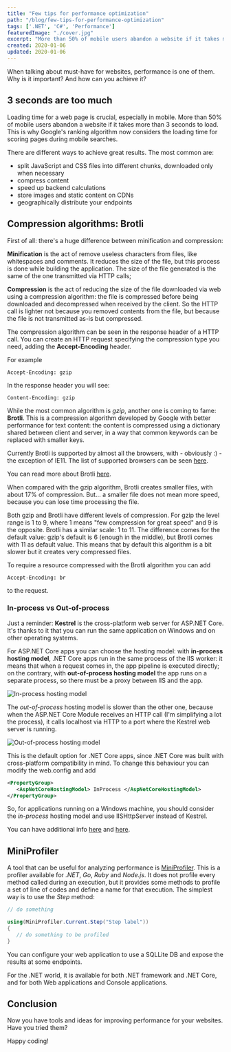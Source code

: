 ```yaml
---
title: "Few tips for performance optimization"
path: "/blog/few-tips-for-performance-optimization"
tags: ['.NET', 'C#', 'Performance']
featuredImage: "./cover.jpg"
excerpt: "More than 50% of mobile users abandon a website if it takes more than 3 seconds to load. Here you'll learn few trick to improve your site performance."
created: 2020-01-06
updated: 2020-01-06
---
```


When talking about must-have for websites, performance is one of them. Why is it important? And how can you achieve it?

## 3 seconds are too much

Loading time for a web page is crucial, especially in mobile. More than 50% of mobile users abandon a website if it takes more than 3 seconds to load. This is why Google's ranking algorithm now considers the loading time for scoring pages during mobile searches.

There are different ways to achieve great results. The most common are: 

* split JavaScript and CSS files into different chunks, downloaded only when necessary
* compress content
* speed up backend calculations
* store images and static content on CDNs
* geographically distribute your endpoints

## Compression algorithms: Brotli

First of all: there's a huge difference between minification and compression:

 __Minification__ is the act of remove useless characters from files, like whitespaces and comments. It reduces the size of the file, but this process is done while building the application. The size of the file generated is the same of the one transmitted via HTTP calls;

__Compression__ is the act of reducing the size of the file downloaded via web using a compression algorithm: the file is compressed before being downloaded and decompressed when received by the client. So the HTTP call is lighter not because you removed contents from the file, but because the file is not transmitted as-is but compressed.

The compression algorithm can be seen in the response header of a HTTP call. You can create an HTTP request specifying the compression type you need, adding the __Accept-Encoding__ header. 

For example

```
Accept-Encoding: gzip
```

In the response header you will see: 
```
Content-Encoding: gzip
```

While the most common algorithm is _gzip_, another one is coming to fame: __Brotli__. This is a compression algorithm developed by Google with better performance for text content: the content is compressed using a dictionary shared between client and server, in a way that common keywords can be replaced with smaller keys.

Currently Brotli is supported by almost all the browsers, with - obviously :) - the exception of IE11. The list of supported browsers can be seen [here](https://caniuse.com/#search=brotli "Brotli usage on CanIUse").

You can read more about Brotli [here](https://medium.com/oyotech/how-brotli-compression-gave-us-37-latency-improvement-14d41e50fee4 "Brotli compression details").

When compared with the gzip algorithm, Brotli creates smaller files, with about 17% of compression. But... a smaller file does not mean more speed, because you can lose time processing the file.

Both gzip and Brotli have different levels of compression. For gzip the level range is 1 to 9, where 1 means "few compression for great speed" and 9 is the opposite. Brotli has a similar scale: 1 to 11. The difference comes for the default value: gzip's default is 6 (enough in the middle), but Brotli comes with 11 as default value. This means that by default this algorithm is a bit slower but it creates very compressed files.

To require a resource compressed with the Brotli algorithm you can add

```
Accept-Encoding: br
```
to the request.

### In-process vs Out-of-process

Just a reminder: __Kestrel__ is the cross-platform web server for ASP.NET Core. It's thanks to it that you can run the same application on Windows and on other operating systems. 

For ASP.NET Core apps you can choose the hosting model: with __in-process hosting model__, .NET Core apps run in the same process of the IIS worker: it means that when a request comes in, the app pipeline is executed directly; on the contrary, with __out-of-process hosting model__ the app runs on a separate process, so there must be a proxy between IIS and the app. 

![In-process hosting model](https://res.cloudinary.com/bellons/image/upload/t_content-image/Code4IT/Articles/2020/Performance-optimization/in-process-hosting.jpg "In-process hosting model schema")

The _out-of-process_ hosting model is slower than the other one, because when the ASP.NET Core Module receives an HTTP call (I'm simplifying a lot the process), it calls localhost via HTTP to a port where the Kestrel web server is running.

![Out-of-process hosting model](https://res.cloudinary.com/bellons/image/upload/t_content-image/Code4IT/Articles/2020/Performance-optimization/out-of-process_hosting.jpg "Out-of-process hosting model schema")


This is the default option for .NET Core apps, since .NET Core was built with cross-platform compatibility in mind. To change this behaviour you can modify the web.config and add

```xml
<PropertyGroup>
   <AspNetCoreHostingModel> InProcess </AspNetCoreHostingModel>
</PropertyGroup>
```

So, for applications running on a Windows machine, you should consider the _in-process_ hosting model and use IISHttpServer instead of Kestrel.

You can have additional info [here](https://docs.microsoft.com/en-us/aspnet/core/host-and-deploy/iis "IIS documentation on Microsoft docs") and [here](https://docs.microsoft.com/en-us/aspnet/core/host-and-deploy/aspnet-core-module "ASP.NET documentation on Microsoft docs").

## MiniProfiler

A tool that can be useful for analyzing performance is [MiniProfiler](https://miniprofiler.com/dotnet "Miniprofiler for .NET"). This is a profiler available for _.NET_, _Go_, _Ruby_ and _Node.js_. 
It does not profile every method called during an execution, but it provides some methods to profile a set of line of codes and define a name for that execution.
The simplest way is to use the _Step_ method:

```cs
// do something

using(MiniProfiler.Current.Step("Step label"))
{
   // do something to be profiled
}
```

You can configure your web application to use a SQLLite DB and expose the results at some endpoints.

For the .NET world, it is available for both .NET framework and .NET Core, and for both Web applications and Console applications.

## Conclusion

Now you have tools and ideas for improving performance for your websites. Have you tried them?

Happy coding!